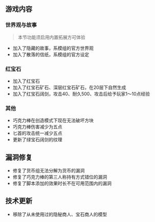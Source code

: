 ## 游戏内容

### 世界观与故事

> 本节功能须启用内置拓展方可体验

- 加入了隐藏的故事，系模组的官方世界观
- 加入了散落的信纸，系模组的官方设定

### 红宝石

- 加入了红宝石
- 加入了红宝石矿石、深层红宝石矿石，在20层下自然生成
- 加入了红宝石阔剑，攻击40、耐久500、攻击后给予玩家1～10点经验

### 其他

- 巧克力棒在创造模式下现在无法破坏方块
- 巧克力棒伤害减少为五点
- 匕首的攻击统一减少五点
- 更新了绿宝石阔剑的纹理

## 漏洞修复

- 修复了货币组无法分解为货币的漏洞
- 修复了巧克力棒的第三人称持有方式错位的漏洞
- 修复了脚本添加的效果时长不在可用范围内的漏洞

## 技术更新

- 移除了从未使用过的隐秘商人、宝石商人的模型
